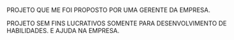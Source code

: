 PROJETO QUE ME FOI PROPOSTO POR UMA GERENTE DA EMPRESA.

PROJETO SEM FINS LUCRATIVOS SOMENTE PARA DESENVOLVIMENTO DE HABILIDADES.
E AJUDA NA EMPRESA.


<img src="<?=$base;?>/assents/img/logo.jpg" alt="">